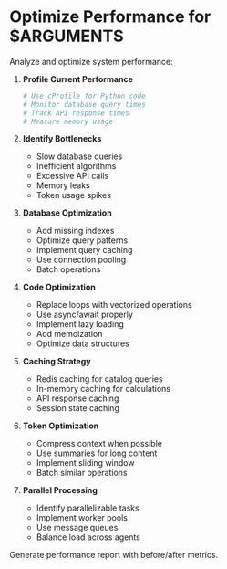 # Optimize Performance for $ARGUMENTS

Analyze and optimize system performance:

1. **Profile Current Performance**
   ```python
   # Use cProfile for Python code
   # Monitor database query times
   # Track API response times
   # Measure memory usage
   ```

2. **Identify Bottlenecks**
   - Slow database queries
   - Inefficient algorithms
   - Excessive API calls
   - Memory leaks
   - Token usage spikes

3. **Database Optimization**
   - Add missing indexes
   - Optimize query patterns
   - Implement query caching
   - Use connection pooling
   - Batch operations

4. **Code Optimization**
   - Replace loops with vectorized operations
   - Use async/await properly
   - Implement lazy loading
   - Add memoization
   - Optimize data structures

5. **Caching Strategy**
   - Redis caching for catalog queries
   - In-memory caching for calculations
   - API response caching
   - Session state caching

6. **Token Optimization**
   - Compress context when possible
   - Use summaries for long content
   - Implement sliding window
   - Batch similar operations

7. **Parallel Processing**
   - Identify parallelizable tasks
   - Implement worker pools
   - Use message queues
   - Balance load across agents

Generate performance report with before/after metrics.